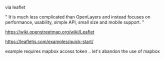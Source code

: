 via leaflet

" It is much less complicated than OpenLayers
 and instead focuses on performance, usability, 
 simple API, small size and mobile support. "

https://wiki.openstreetmap.org/wiki/Leaflet

https://leafletjs.com/examples/quick-start/

example requires mapbox access token .. let's abandon the use of mapbox 